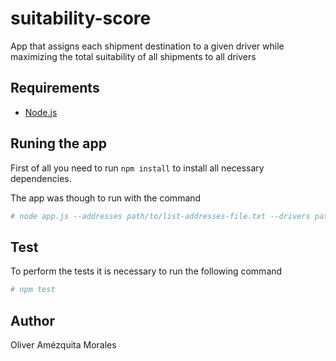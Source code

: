 # suitability-score
App that assigns each shipment destination to a given driver while maximizing the total suitability of all shipments to all drivers

## Requirements
- [Node.js](https://nodejs.org/)

## Runing the app

First of all you need to run `npm install` to install all necessary dependencies.

The app was though to run with the command
```bash
# node app.js --addresses path/to/list-addresses-file.txt --drivers path/to/list-drivers-file.txt
```

## Test

To perform the tests it is necessary to run the following command
```bash
# npm test
```

## Author

Oliver Amézquita Morales
